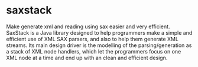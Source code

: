 # saxstack
Make generate xml and reading using sax easier and very efficient.
SaxStack is a Java library designed to help programmers make a simple and efficient use of XML SAX parsers, and also to help them generate XML streams.
Its main design driver is the modelling of the parsing/generation as a stack of XML node handlers, which let the programmers focus on one XML node at a time and end up with an clean and efficient design.
